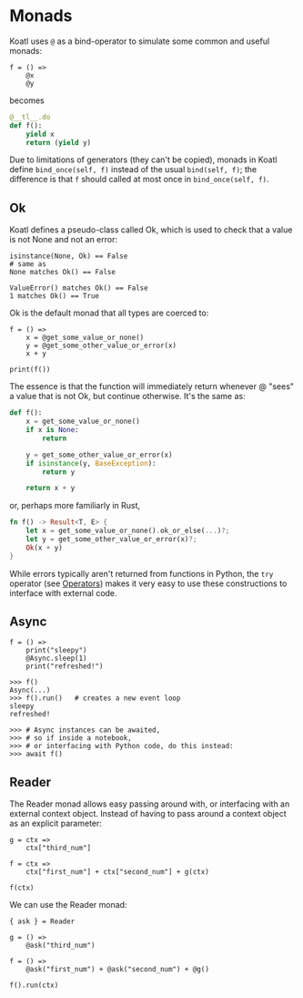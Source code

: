 # Monads

Koatl uses `@` as a bind-operator to simulate some common and useful monads:

```koatl
f = () =>
    @x
    @y
```

becomes

```python
@__tl__.do
def f():
    yield x
    return (yield y)
```

Due to limitations of generators (they can't be copied), monads in Koatl define `bind_once(self, f)` instead of the usual `bind(self, f)`;
the difference is that `f` should called at most once in `bind_once(self, f)`.

## Ok

Koatl defines a pseudo-class called Ok, which is used to check that a value is not None and not an error:

```koatl
isinstance(None, Ok) == False
# same as
None matches Ok() == False

ValueError() matches Ok() == False
1 matches Ok() == True
```

Ok is the default monad that all types are coerced to:

```koatl
f = () =>
    x = @get_some_value_or_none()
    y = @get_some_other_value_or_error(x)
    x + y

print(f())
```

The essence is that the function will immediately return whenever @ "sees" a value that is not Ok, but continue otherwise.
It's the same as:

```python
def f():
    x = get_some_value_or_none()
    if x is None:
        return

    y = get_some_other_value_or_error(x)
    if isinstance(y, BaseException):
        return y

    return x + y
```

or, perhaps more familiarly in Rust,

```rust
fn f() -> Result<T, E> {
    let x = get_some_value_or_none().ok_or_else(...)?;
    let y = get_some_other_value_or_error(x)?;
    Ok(x + y)
}
```

While errors typically aren't returned from functions in Python, the `try` operator (see [Operators](operators)) makes it very easy to use these constructions to interface with external code.

## Async

```koatl
f = () =>
    print("sleepy")
    @Async.sleep(1)
    print("refreshed!")

>>> f()
Async(...)
>>> f().run()   # creates a new event loop
sleepy
refreshed!

>>> # Async instances can be awaited,
>>> # so if inside a notebook,
>>> # or interfacing with Python code, do this instead:
>>> await f()
```

## Reader

The Reader monad allows easy passing around with, or interfacing with an external context object.
Instead of having to pass around a context object as an explicit parameter:

```koatl
g = ctx =>
    ctx["third_num"]

f = ctx =>
    ctx["first_num"] + ctx["second_num"] + g(ctx)

f(ctx)
```

We can use the Reader monad:

```koatl
{ ask } = Reader

g = () =>
    @ask("third_num")

f = () =>
    @ask("first_num") + @ask("second_num") + @g()

f().run(ctx)
```

